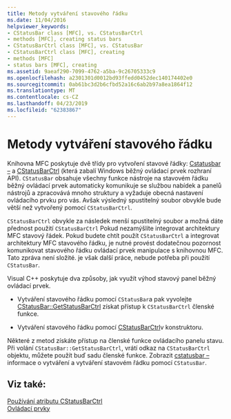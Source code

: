 ```yaml
---
title: Metody vytváření stavového řádku
ms.date: 11/04/2016
helpviewer_keywords:
- CStatusBar class [MFC], vs. CStatusBarCtrl
- methods [MFC], creating status bars
- CStatusBarCtrl class [MFC], vs. CStatusBar
- CStatusBarCtrl class [MFC], creating
- methods [MFC]
- status bars [MFC], creating
ms.assetid: 9aeaf290-7099-4762-a5ba-9c26705333c9
ms.openlocfilehash: a2301301d0012bd93ffedd0452dec140174402e0
ms.sourcegitcommit: 0ab61bc3d2b6cfbd52a16c6ab2b97a8ea1864f12
ms.translationtype: MT
ms.contentlocale: cs-CZ
ms.lasthandoff: 04/23/2019
ms.locfileid: "62383867"
---
```

# <a name="methods-of-creating-a-status-bar"></a>Metody vytváření stavového řádku

Knihovna MFC poskytuje dvě třídy pro vytvoření stavové řádky: [Cstatusbar –](../mfc/reference/cstatusbar-class.md) a [CStatusBarCtrl](../mfc/reference/cstatusbarctrl-class.md) (která zabalí Windows běžný ovládací prvek rozhraní API). `CStatusBar` obsahuje všechny funkce nástroje na stavovém řádku běžný ovládací prvek automaticky komunikuje se službou nabídek a panelů nástrojů a zpracovává mnoho struktury a vyžaduje obecná nastavení ovládacího prvku pro vás. Avšak výsledný spustitelný soubor obvykle bude větší než vytvořený pomocí `CStatusBarCtrl`.

`CStatusBarCtrl` obvykle za následek menší spustitelný soubor a možná dáte přednost použití `CStatusBarCtrl` Pokud nezamýšlíte integrovat architektury MFC stavový řádek. Pokud budete chtít použít `CStatusBarCtrl` a integrovat architektury MFC stavového řádku, je nutné provést dodatečnou pozornost komunikovat stavového řádku ovládací prvek manipulace s knihovnou MFC. Tato zpráva není složité. je však další práce, nebude potřeba při použití `CStatusBar`.

Visual C++ poskytuje dva způsoby, jak využít výhod stavový panel běžný ovládací prvek.

- Vytváření stavového řádku pomocí `CStatusBar`a pak vyvolejte [CStatusBar::GetStatusBarCtrl](../mfc/reference/cstatusbar-class.md#getstatusbarctrl) získat přístup k `CStatusBarCtrl` členské funkce.

- Vytváření stavového řádku pomocí [CStatusBarCtrl](../mfc/reference/cstatusbarctrl-class.md)v konstruktoru.

Některé z metod získáte přístup na členské funkce ovládacího panelu stavu. Při volání `CStatusBar::GetStatusBarCtrl`, vrátí odkaz na `CStatusBarCtrl` objektu, můžete použít buď sadu členské funkce. Zobrazit [cstatusbar –](../mfc/reference/cstatusbar-class.md) informace o vytváření a vytváření stavovém řádku pomocí `CStatusBar`.

## <a name="see-also"></a>Viz také:

[Používání atributu CStatusBarCtrl](../mfc/using-cstatusbarctrl.md)<br/>
[Ovládací prvky](../mfc/controls-mfc.md)
